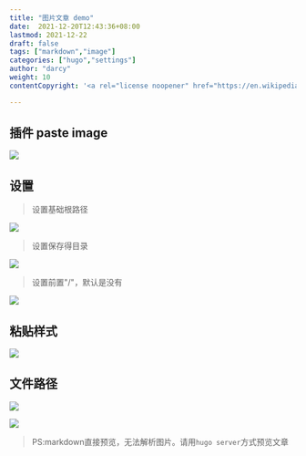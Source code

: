 ```yaml
---
title: "图片文章 demo"
date:  2021-12-20T12:43:36+08:00
lastmod: 2021-12-22
draft: false
tags: ["markdown","image"]
categories: ["hugo","settings"]
author: "darcy"
weight: 10
contentCopyright: '<a rel="license noopener" href="https://en.wikipedia.org/wiki/Wikipedia:Text_of_Creative_Commons_Attribution-ShareAlike_3.0_Unported_License" target="_blank">Creative Commons Attribution-ShareAlike License</a>'

---
```



## 插件 paste image

![](/mk_img/2021-12-20-12-45-16.png)


## 设置

> 设置基础根路径

![](/mk_img/2021-12-20-12-46-16.png)

> 设置保存得目录

![](/mk_img/2021-12-20-12-46-48.png)

> 设置前置"/"，默认是没有

![](/mk_img/2021-12-20-12-47-19.png)


## 粘贴样式

![](/mk_img/2021-12-20-12-47-28.png)


## 文件路径

![](/mk_img/2021-12-20-12-49-10.png)


![](/mk_img/2021-12-20-12-49-36.png)
 

> PS:markdown直接预览，无法解析图片。请用`hugo server`方式预览文章